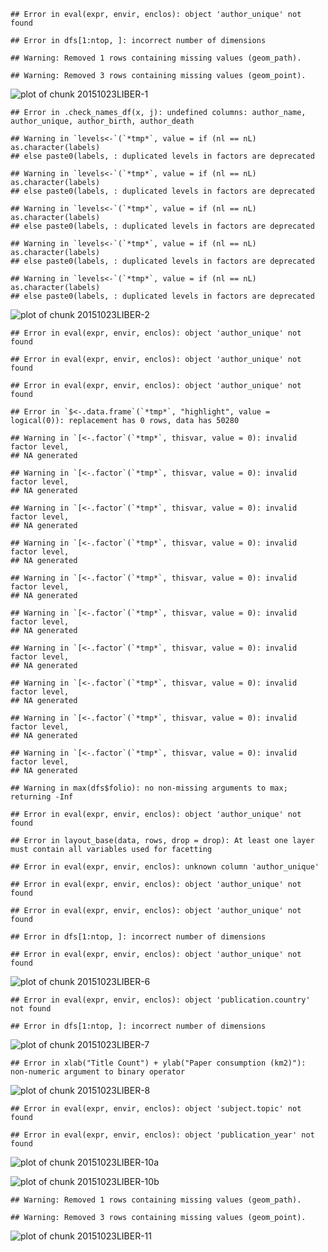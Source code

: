 

```
## Error in eval(expr, envir, enclos): object 'author_unique' not found
```

```
## Error in dfs[1:ntop, ]: incorrect number of dimensions
```

```
## Warning: Removed 1 rows containing missing values (geom_path).
```

```
## Warning: Removed 3 rows containing missing values (geom_point).
```

![plot of chunk 20151023LIBER-1](figure/20151023LIBER-1-1.png) 


```
## Error in .check_names_df(x, j): undefined columns: author_name, author_unique, author_birth, author_death
```

```
## Warning in `levels<-`(`*tmp*`, value = if (nl == nL) as.character(labels)
## else paste0(labels, : duplicated levels in factors are deprecated
```

```
## Warning in `levels<-`(`*tmp*`, value = if (nl == nL) as.character(labels)
## else paste0(labels, : duplicated levels in factors are deprecated
```

```
## Warning in `levels<-`(`*tmp*`, value = if (nl == nL) as.character(labels)
## else paste0(labels, : duplicated levels in factors are deprecated
```

```
## Warning in `levels<-`(`*tmp*`, value = if (nl == nL) as.character(labels)
## else paste0(labels, : duplicated levels in factors are deprecated
```

```
## Warning in `levels<-`(`*tmp*`, value = if (nl == nL) as.character(labels)
## else paste0(labels, : duplicated levels in factors are deprecated
```

![plot of chunk 20151023LIBER-2](figure/20151023LIBER-2-1.png) 



```
## Error in eval(expr, envir, enclos): object 'author_unique' not found
```

```
## Error in eval(expr, envir, enclos): object 'author_unique' not found
```



```
## Error in eval(expr, envir, enclos): object 'author_unique' not found
```

```
## Error in `$<-.data.frame`(`*tmp*`, "highlight", value = logical(0)): replacement has 0 rows, data has 50280
```

```
## Warning in `[<-.factor`(`*tmp*`, thisvar, value = 0): invalid factor level,
## NA generated
```

```
## Warning in `[<-.factor`(`*tmp*`, thisvar, value = 0): invalid factor level,
## NA generated
```

```
## Warning in `[<-.factor`(`*tmp*`, thisvar, value = 0): invalid factor level,
## NA generated
```

```
## Warning in `[<-.factor`(`*tmp*`, thisvar, value = 0): invalid factor level,
## NA generated
```

```
## Warning in `[<-.factor`(`*tmp*`, thisvar, value = 0): invalid factor level,
## NA generated
```

```
## Warning in `[<-.factor`(`*tmp*`, thisvar, value = 0): invalid factor level,
## NA generated
```

```
## Warning in `[<-.factor`(`*tmp*`, thisvar, value = 0): invalid factor level,
## NA generated
```

```
## Warning in `[<-.factor`(`*tmp*`, thisvar, value = 0): invalid factor level,
## NA generated
```

```
## Warning in `[<-.factor`(`*tmp*`, thisvar, value = 0): invalid factor level,
## NA generated
```

```
## Warning in `[<-.factor`(`*tmp*`, thisvar, value = 0): invalid factor level,
## NA generated
```

```
## Warning in max(dfs$folio): no non-missing arguments to max; returning -Inf
```

```
## Error in eval(expr, envir, enclos): object 'author_unique' not found
```

```
## Error in layout_base(data, rows, drop = drop): At least one layer must contain all variables used for facetting
```



```
## Error in eval(expr, envir, enclos): unknown column 'author_unique'
```

```
## Error in eval(expr, envir, enclos): object 'author_unique' not found
```

```
## Error in eval(expr, envir, enclos): object 'author_unique' not found
```





```
## Error in dfs[1:ntop, ]: incorrect number of dimensions
```

```
## Error in eval(expr, envir, enclos): object 'author_unique' not found
```



![plot of chunk 20151023LIBER-6](figure/20151023LIBER-6-1.png) 




```
## Error in eval(expr, envir, enclos): object 'publication.country' not found
```

```
## Error in dfs[1:ntop, ]: incorrect number of dimensions
```

![plot of chunk 20151023LIBER-7](figure/20151023LIBER-7-1.png) 



```
## Error in xlab("Title Count") + ylab("Paper consumption (km2)"): non-numeric argument to binary operator
```

![plot of chunk 20151023LIBER-8](figure/20151023LIBER-8-1.png) 




```
## Error in eval(expr, envir, enclos): object 'subject.topic' not found
```

```
## Error in eval(expr, envir, enclos): object 'publication_year' not found
```



![plot of chunk 20151023LIBER-10a](figure/20151023LIBER-10a-1.png) 

![plot of chunk 20151023LIBER-10b](figure/20151023LIBER-10b-1.png) 



```
## Warning: Removed 1 rows containing missing values (geom_path).
```

```
## Warning: Removed 3 rows containing missing values (geom_point).
```

![plot of chunk 20151023LIBER-11](figure/20151023LIBER-11-1.png) 

